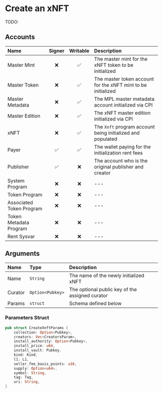 # Create an xNFT

TODO:

## Accounts

| Name                     | Signer | Writable | Description                                                  |
| :----------------------- | :----: | :------: | :----------------------------------------------------------- |
| Master Mint              |   ❌    |    ✅     | The master mint for the xNFT token to be initialized         |
| Master Token             |   ❌    |    ✅     | The master token account for the xNFT mint to be initialized |
| Master Metadata          |   ❌    |    ✅     | The MPL master metadata account initialized via CPI          |
| Master Edition           |   ❌    |    ✅     | The xNFT master edition initialized via CPI                  |
| xNFT                     |   ❌    |    ✅     | The `Xnft` program account being initialized and populated   |
| Payer                    |   ✅    |    ✅     | The wallet paying for the initialization rent fees           |
| Publisher                |   ✅    |    ❌     | The account who is the original publisher and creator        |
| System Program           |   ❌    |    ❌     | ---                                                          |
| Token Program            |   ❌    |    ❌     | ---                                                          |
| Associated Token Program |   ❌    |    ❌     | ---                                                          |
| Token Metadata Program   |   ❌    |    ❌     | ---                                                          |
| Rent Sysvar              |   ❌    |    ❌     | ---                                                          |

## Arguments

| Name    | Type             | Description                                     |
| :------ | :--------------- | :---------------------------------------------- |
| Name    | `String`         | The name of the newly initialized xNFT          |
| Curator | `Option<Pubkey>` | The optional public key of the assigned curator |
| Params  | `struct`         | Schema defined below                            |

### Parameters Struct

```rust
pub struct CreateXnftParams {
    collection: Option<Pubkey>,
    creators: Vec<CreatorsParam>,
    install_authority: Option<Pubkey>,
    install_price: u64,
    install_vault: Pubkey,
    kind: Kind,
    l1: L1,
    seller_fee_basis_points: u16,
    supply: Option<u64>,
    symbol: String,
    tag: Tag,
    uri: String,
}
```
